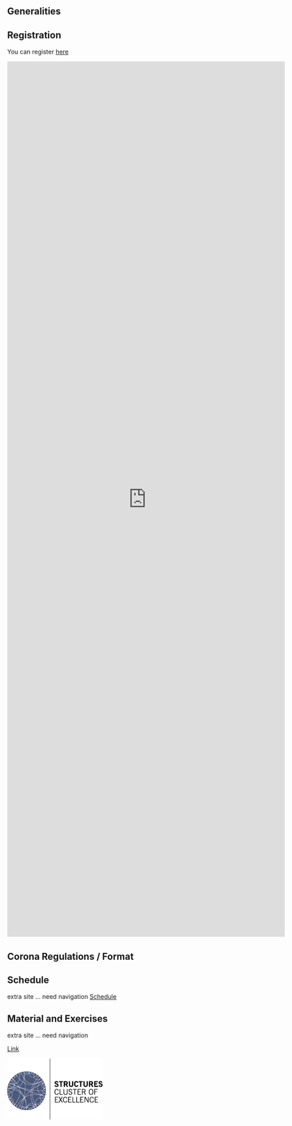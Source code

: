 ## Generalities

## Registration
You can register [here](https://forms.gle/43vsBjNM1M4LffvA9)

<iframe src="https://docs.google.com/forms/d/e/1FAIpQLSc2V50PhVQTQcXQgL_MtiNeEco8f5Uf7f-9fskO0qckZJnO7g/viewform?embedded=true" width="640" height="2015" frameborder="0" marginheight="0" marginwidth="0">Wird geladen…</iframe>

## Corona Regulations / Format


## Schedule
extra site ... need navigation
[Schedule](assets/files/schedule.pdf)

## Material and Exercises
extra site ... need navigation




[Link](url)

![logo](assets/images/STRUCTURES_bunt.png)
